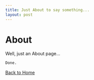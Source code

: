 ```yaml
---
title: Just About to say something...
layout: post
---
```


# About
Well, just an About page...

```markdown
Done.
```

[Back to Home](README.md)

